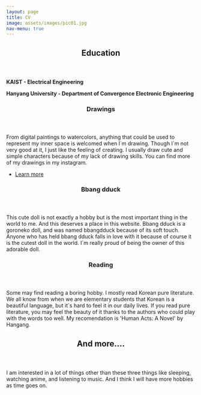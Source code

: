```yaml
---
layout: page
title: CV
image: assets/images/pic01.jpg
nav-menu: true
---
```


<!-- Main -->
<div id="main">

<!-- One -->
<section id="one">
	<div class="inner">
		<header class="major">
			<h2>Education</h2>
		</header>
		<p> <b>KAIST - Electrical Engineering </b> </p>
		<p> <b>Hanyang University - Department of Convergence Electronic Engineering</b> </p>
	</div>
</section>

<!-- Two -->
<section id="two">
	<section>		
			<div class="inner">
				<header class="major">
					<h3>Drawings</h3>
				</header>
				<p>From digital paintings to watercolors, anything that could be used to represent my inner space is welcomed when I`m drawing. Though I`m not very good at it, I just like the feeling of creating. I usually draw cute and simple characters because of my lack of drawing skills. You can find more of my drawings in my instagram. </p>
				<ul class="actions">
					<li><a href="https://www.instagram.com/hyeonjo_o_o_o/?hl=en" 
					class="button">Learn more</a></li>
				</ul>
			</div>		
	</section>
	<section>
			<div class="inner">
				<header class="major">
					<h3>Bbang dduck</h3>
				</header>
				<p>This cute doll is not exactly a hobby but is the most important thing in the world to me. And this deserves a place in this website. Bbang dduck is a goroneko doll, and was named bbangdduck because of its soft touch. Anyone who has held bbang dduck falls in love with it because of course it is the cutest doll in the world. I`m really proud of being the owner of this adorable doll. </p>
			</div>
	</section>
	<section>
			<div class="inner">
				<header class="major">
					<h3>Reading</h3>
				</header>
				<p>Some may find reading a boring hobby. I mostly read Korean pure literature. We all know from when we are elementary students that Korean is a beautiful language, but it`s hard to feel it in our daily lives. If you read pure literature, you may feel the beauty of it thanks to the authors who could play with the words too well. My recomendation is 'Human Acts: A Novel' by Hangang.</p>
			</div>
	</section>
</section>

<!-- Three -->
<section id="three">
	<div class="inner">
		<header class="major">
			<h2>And more....</h2>
		</header>
		<p>I am interested in a lot of things other than these three things like sleeping, watching anime, and listening to music. And I think I will have more hobbies as time goes on. </p>
	</div>
</section>
</div>
